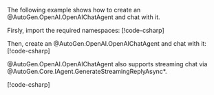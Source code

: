 The following example shows how to create an @AutoGen.OpenAI.OpenAIChatAgent and chat with it.

Firsly, import the required namespaces:
[!code-csharp[](../../samples/AgentChat/Autogen.Basic.Sample/CodeSnippet/OpenAICodeSnippet.cs?name=using_statement)]

Then, create an @AutoGen.OpenAI.OpenAIChatAgent and chat with it:
[!code-csharp[](../../samples/AgentChat/Autogen.Basic.Sample/CodeSnippet/OpenAICodeSnippet.cs?name=create_openai_chat_agent)]

@AutoGen.OpenAI.OpenAIChatAgent also supports streaming chat via @AutoGen.Core.IAgent.GenerateStreamingReplyAsync*.

[!code-csharp[](../../samples/AgentChat/Autogen.Basic.Sample/CodeSnippet/OpenAICodeSnippet.cs?name=create_openai_chat_agent_streaming)]
